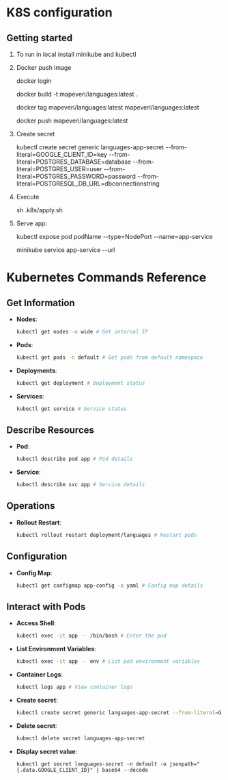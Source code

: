 K8S configuration
=================

Getting started
---------------

1. To run in local install minikube and kubectl

2. Docker push image


    docker login 

    docker build -t mapeveri/languages:latest .

    docker tag mapeveri/languages:latest mapeveri/languages:latest

    docker push mapeveri/languages:latest

3. Create secret


    kubectl create secret generic languages-app-secret --from-literal=GOOGLE_CLIENT_ID=key  --from-literal=POSTGRES_DATABASE=database --from-literal=POSTGRES_USER=user --from-literal=POSTGRES_PASSWORD=password --from-literal=POSTGRESQL_DB_URL=dbconnectionstring


4. Execute


    sh .k8s/apply.sh

5. Serve app:


    kubectl expose pod podName --type=NodePort --name=app-service

    minikube service app-service --url


# Kubernetes Commands Reference

## Get Information

- **Nodes**:
  ```bash
  kubectl get nodes -o wide # Get internal IP
  ```

- **Pods**:
  ```bash
  kubectl get pods -n default # Get pods from default namespace
  ```

- **Deployments**:
  ```bash
  kubectl get deployment # Deployment status
  ```

- **Services**:
  ```bash
  kubectl get service # Service status
  ```

## Describe Resources

- **Pod**:
  ```bash
  kubectl describe pod app # Pod details
  ```

- **Service**:
  ```bash
  kubectl describe svc app # Service details
  ```

## Operations

- **Rollout Restart**:
  ```bash
  kubectl rollout restart deployment/languages # Restart pods
  ```

## Configuration

- **Config Map**:
  ```bash
  kubectl get configmap app-config -o yaml # Config map details
  ```

## Interact with Pods

- **Access Shell**:
  ```bash
  kubectl exec -it app -- /bin/bash # Enter the pod
  ```

- **List Environment Variables**:
  ```bash
  kubectl exec -it app -- env # List pod environment variables
  ```

- **Container Logs**:
  ```bash
  kubectl logs app # View container logs
  ```

- **Create secret**:
  ```bash
  kubectl create secret generic languages-app-secret --from-literal=GOOGLE_CLIENT_ID=password
  ```

- **Delete secret**:
  ```bash
  kubectl delete secret languages-app-secret
  ```

- **Display secret value**:
  ```
  kubectl get secret languages-secret -n default -o jsonpath="{.data.GOOGLE_CLIENT_ID}" | base64 --decode
  ```
